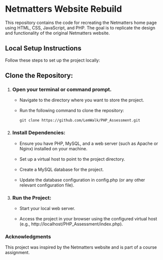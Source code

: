 <h1>Netmatters Website Rebuild</h1>
This repository contains the code for recreating the Netmatters home page using HTML, CSS, JavaScript, and PHP. The goal is to replicate the design and functionality of the original Netmatters website.

<h2>Local Setup Instructions</h2>
Follow these steps to set up the project locally:

<h2>Clone the Repository:</h2>

<ol>
  <li>
    <h3>Open your terminal or command prompt.</h3>
    <ul>
      <li>Navigate to the directory where you want to store the project.</li><br>
      <li>Run the following command to clone the repository:</li><br>
      <code>git clone https://github.com/LemWalk/PHP_Assessment.git</code>
    </ul>
  </li>
  
  <li>
    <h3>Install Dependencies:</h3>
      <ul>
        <li>Ensure you have PHP, MySQL, and a web server (such as Apache or Nginx) installed on your machine.</li><br>
        <li>Set up a virtual host to point to the project directory.</li><br>
        <li>Create a MySQL database for the project.</li><br>
        <li>Update the database configuration in config.php (or any other relevant configuration file).</li>
      </ul>
  </li>
  
  <li>
    <h3>Run the Project:</h3>
      <ul>
        <li>Start your local web server.</li><br>
        <li>Access the project in your browser using the configured virtual host (e.g., http://localhost/PHP_Assessment/index.php).</li>
      </ul>  
  </li>
  
</ol>

<h3>Acknowledgments</h3>
This project was inspired by the Netmatters website and is part of a course assignment.



